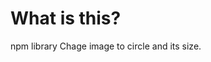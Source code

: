 # What is this?

npm library
Chage image to circle and its size.

<!--
# Install

npm i chage-image-circle'


'''
chageimagecircle(200);
'''
-->
